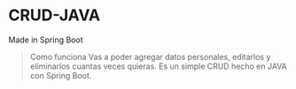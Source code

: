 # CRUD-JAVA
Made in Spring Boot

> Como funciona
Vas a poder agregar datos personales, editarlos y eliminarlos cuantas veces quieras.
Es un simple CRUD hecho en JAVA con Spring Boot.
